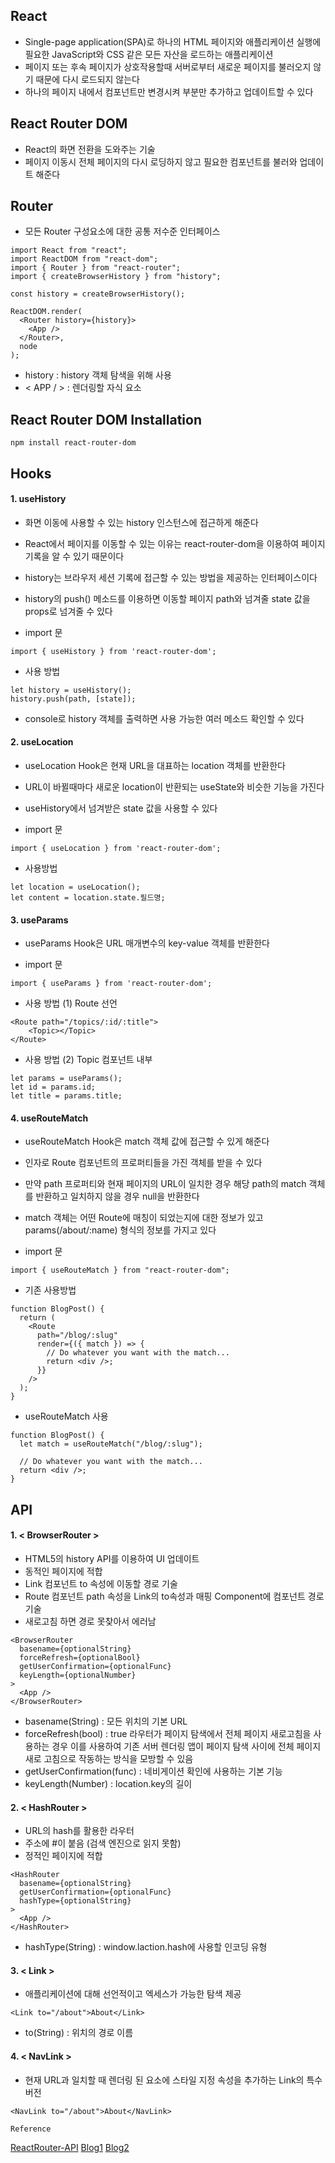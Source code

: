 ## React
* Single-page application(SPA)로 하나의 HTML 페이지와 애플리케이션 실행에 필요한 JavaScript와 CSS 같은 모든 자산을 로드하는 애플리케이션
* 페이지 또는 후속 페이지가 상호작용할때 서버로부터 새로운 페이지를 불러오지 않기 때문에 다시 로드되지 않는다
* 하나의 페이지 내에서 컴포넌트만 변경시켜 부분만 추가하고 업데이트할 수 있다

## React Router DOM
* React의 화면 전환을 도와주는 기술
* 페이지 이동시 전체 페이지의 다시 로딩하지 않고 필요한 컴포넌트를 불러와 업데이트 해준다

## Router
* 모든 Router 구성요소에 대한 공통 저수준 인터페이스
```
import React from "react";
import ReactDOM from "react-dom";
import { Router } from "react-router";
import { createBrowserHistory } from "history";

const history = createBrowserHistory();

ReactDOM.render(
  <Router history={history}>
    <App />
  </Router>,
  node
);
```
* history : history 객체 탐색을 위해 사용
* < APP / > : 렌더링할 자식 요소


## React Router DOM Installation
```
npm install react-router-dom
```

## Hooks
#### 1. useHistory
* 화면 이동에 사용할 수 있는 history 인스턴스에 접근하게 해준다
* React에서 페이지를 이동할 수 있는 이유는 react-router-dom을 이용하여 페이지 기록을 알 수 있기 때문이다
* history는 브라우저 세션 기록에 접근할 수 있는 방법을 제공하는 인터페이스이다
* history의 push() 메소드를 이용하면 이동할 페이지 path와 넘겨줄 state 값을 props로 넘겨줄 수 있다

* import 문
```
import { useHistory } from 'react-router-dom';
```
* 사용 방법
```
let history = useHistory();
history.push(path, [state]);
```
* console로 history 객체를 출력하면 사용 가능한 여러 메소드 확인할 수 있다

#### 2. useLocation
* useLocation Hook은 현재 URL을 대표하는 location 객체를 반환한다
* URL이 바뀔때마다 새로운 location이 반환되는 useState와 비슷한 기능을 가진다
* useHistory에서 넘겨받은 state 값을 사용할 수 있다

* import 문
```
import { useLocation } from 'react-router-dom';
```
* 사용방법
```
let location = useLocation();
let content = location.state.필드명;
```

#### 3. useParams
* useParams Hook은 URL 매개변수의 key-value 객체를 반환한다

* import 문
```
import { useParams } from 'react-router-dom';
```
* 사용 방법 (1) Route 선언
```
<Route path="/topics/:id/:title">
    <Topic></Topic>
</Route>
```
* 사용 방법 (2) Topic 컴포넌트 내부
```
let params = useParams();
let id = params.id;
let title = params.title;
```

#### 4. useRouteMatch
* useRouteMatch Hook은 match 객체 값에 접근할 수 있게 해준다
* 인자로 Route 컴포넌트의 프로퍼티들을 가진 객체를 받을 수 있다
* 만약 path 프로퍼티와 현재 페이지의 URL이 일치한 경우 해당 path의 match 객체를 반환하고 일치하지 않을 경우 null을 반환한다
* match 객체는 어떤 Route에 매칭이 되었는지에 대한 정보가 있고 params(/about/:name) 형식의 정보를 가지고 있다

* import 문
```
import { useRouteMatch } from "react-router-dom";
```
* 기존 사용방법
```
function BlogPost() {
  return (
    <Route
      path="/blog/:slug"
      render={({ match }) => {
        // Do whatever you want with the match...
        return <div />;
      }}
    />
  );
}
```
* useRouteMatch 사용
```
function BlogPost() {
  let match = useRouteMatch("/blog/:slug");

  // Do whatever you want with the match...
  return <div />;
}
```

## API
#### 1. < BrowserRouter >
* HTML5의 history API를 이용하여 UI 업데이트
* 동적인 페이지에 적합
* Link 컴포넌트 to 속성에 이동할 경로 기술
* Route 컴포넌트 path 속성을 Link의 to속성과 매핑 Component에 컴포넌트 경로 기술
* 새로고침 하면 경로 못찾아서 에러남
```
<BrowserRouter
  basename={optionalString}
  forceRefresh={optionalBool}
  getUserConfirmation={optionalFunc}
  keyLength={optionalNumber}
>
  <App />
</BrowserRouter>
```
* basename(String) : 모든 위치의 기본 URL
* forceRefresh(bool) : true 라우터가 페이지 탐색에서 전체 페이지 새로고침을 사용하는 경우 이를 사용하여 기존 서버 렌더링 앱이 페이지 탐색 사이에 전체 페이지 새로 고침으로 작동하는 방식을 모방할 수 있음 
* getUserConfirmation(func) : 네비게이션 확인에 사용하는 기본 기능
* keyLength(Number) : location.key의 길이

#### 2. < HashRouter >
* URL의 hash를 활용한 라우터
* 주소에 #이 붙음 (검색 엔진으로 읽지 못함)
* 정적인 페이지에 적합
```
<HashRouter
  basename={optionalString}
  getUserConfirmation={optionalFunc}
  hashType={optionalString}
>
  <App />
</HashRouter>
```
* hashType(String) : window.laction.hash에 사용할 인코딩 유형

#### 3. < Link >
* 애플리케이션에 대해 선언적이고 엑세스가 가능한 탐색 제공
```
<Link to="/about">About</Link>
```
* to(String) : 위치의 경로 이름

#### 4. < NavLink >
* 현재 URL과 일치할 때 렌더링 된 요소에 스타일 지정 속성을 추가하는 Link의 특수 버전
```
<NavLink to="/about">About</NavLink>
```





`Reference`

[ReactRouter-API](https://reactrouter.com/web/api/Hooks "ReactRouter-API")
[Blog1](https://explain-programming.tistory.com/3 "블로그")
[Blog2](https://codingbroker.tistory.com/72 "블로그")